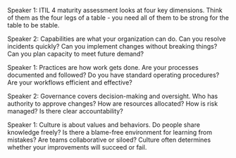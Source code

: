 Speaker 1: ITIL 4 maturity assessment looks at four key dimensions. Think of them as the four legs of a table - you need all of them to be strong for the table to be stable.

Speaker 2: Capabilities are what your organization can do. Can you resolve incidents quickly? Can you implement changes without breaking things? Can you plan capacity to meet future demand?

Speaker 1: Practices are how work gets done. Are your processes documented and followed? Do you have standard operating procedures? Are your workflows efficient and effective?

Speaker 2: Governance covers decision-making and oversight. Who has authority to approve changes? How are resources allocated? How is risk managed? Is there clear accountability?

Speaker 1: Culture is about values and behaviors. Do people share knowledge freely? Is there a blame-free environment for learning from mistakes? Are teams collaborative or siloed? Culture often determines whether your improvements will succeed or fail.